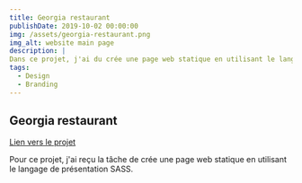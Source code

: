 ```yaml
---
title: Georgia restaurant
publishDate: 2019-10-02 00:00:00
img: /assets/georgia-restaurant.png
img_alt: website main page
description: |
Dans ce projet, j'ai du crée une page web statique en utilisant le language SASS
tags:
  - Design
  - Branding
---
```


## Georgia restaurant
<a href="https://tommy-bou.github.io/Template-4/index.html/"> Lien vers le projet </a>

Pour ce projet, j'ai reçu la tâche de crée une page web statique en utilisant le langage de présentation SASS.
